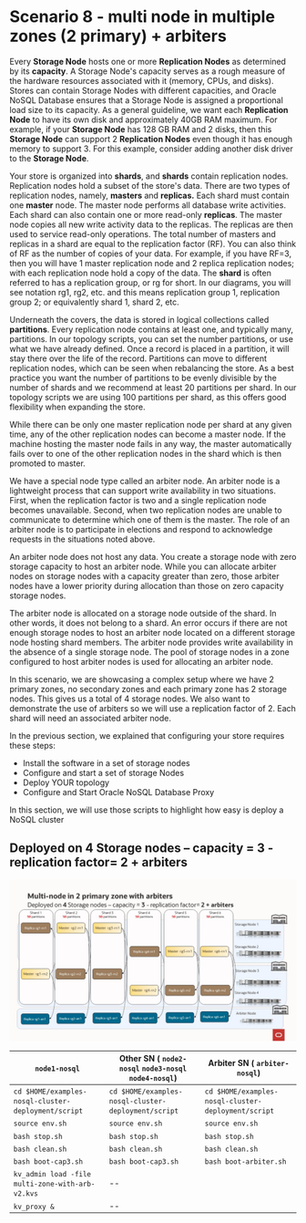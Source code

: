 # Scenario 8 - multi node in multiple zones (2 primary) + arbiters

Every **Storage Node** hosts one or more **Replication Nodes** as determined by its **capacity**. A Storage Node's capacity serves as a rough measure of the 
hardware resources associated with it (memory, CPUs, and disks). Stores can contain Storage Nodes with different capacities, and Oracle NoSQL Database
ensures that a Storage Node is assigned a proportional load size to its capacity.  As a general guideline, we want each **Replication Node** to have its own disk 
and approximately 40GB RAM maximum.  For example, if your **Storage Node** has 128 GB RAM and 2 disks, then this **Storage Node** can support 
2 **Replication Nodes** even though it has enough memory to support 3.  For this example, consider adding another disk driver to the **Storage Node**.

Your store is organized into **shards**, and **shards** contain replication nodes.  Replication nodes hold a subset of the store's data. There are two 
types of replication nodes, namely, **masters** and **replicas.** 
Each shard must contain one **master** node. The master node performs all database write activities. Each shard can also contain one or more read-only **replicas**.
The master node copies all new write activity data to the replicas. The replicas are then used to service read-only operations.  The total number of 
masters and replicas in a shard are equal to the replication factor (RF).  You can also think of RF as the number of copies of your data. For example, 
if you have RF=3, then you will have 1 master replication node and 2 replica replication nodes; with each replication node hold a copy of the data. 
The **shard** is often referred to has a replication group, or rg for short. In our diagrams, you will see notation rg1, rg2, etc. and 
this means replication group 1, replication group 2; or equivalently shard 1, shard 2, etc. 

Underneath the covers, the data is stored in logical collections called **partitions**.  Every replication node contains at least one, and typically many,
partitions.  In our topology scripts, you can set the number partitions, or use what we have already defined.  Once a record is placed in a 
partition, it will stay there over the life of the record.  Partitions can move to different replication nodes, which can be seen when rebalancing the store.
As a best practice you want the number of partitions to be evenly divisible by the number of shards and we recommend at least 20 partitions per shard.  In our 
topology scripts we are using 100 partitions per shard, as this offers good flexibility when expanding the store. 

While there can be only one master replication node per shard at any given time, any of the other replication nodes can become a master node. If the 
machine hosting the master node fails in any way, the master automatically fails over to one of the other replication nodes in the shard which is then 
promoted to master.

We have a special node type called an arbiter node.  An arbiter node is a lightweight process that can support write availability in 
two situations. First, when the replication factor is two and a single replication node becomes unavailable. Second, when two replication nodes are 
unable to communicate to determine which one of them is the master. The role of an arbiter node 
is to participate in elections and respond to acknowledge requests in the situations noted above.

An arbiter node does not host any data. You create a storage node with zero storage capacity to host an arbiter node. While you can allocate 
arbiter nodes on storage nodes with a capacity greater than zero, those arbiter nodes have a lower priority during allocation than those on zero 
capacity storage nodes.

The arbiter node is allocated on a storage node outside of the shard. In other words, it does not belong to a shard. An error occurs if there are not 
enough storage nodes to host an arbiter node located on a different storage node hosting shard members. The arbiter node provides write availability in 
the absence of a single storage node.  The pool of storage nodes in a zone configured to host arbiter nodes is used for allocating an arbiter node. 

In this scenario, we are showcasing a complex setup where we have 2 primary zones, no secondary zones and each primary zone has 2 storage nodes.   This
gives us a total of 4 storage nodes.  We also want to demonstrate the use of arbiters so we will use a replication factor of 2.  Each shard will need an associated arbiter node.

In the previous section, we explained that configuring your store requires these steps:
- Install the software in a set of storage nodes
- Configure and start a set of storage Nodes
- Deploy YOUR topology
- Configure and Start Oracle NoSQL Database Proxy

In this section, we will use those scripts to highlight how easy is deploy a NoSQL cluster
## Deployed on 4 Storage nodes – capacity = 3 - replication factor= 2 + arbiters
  ![Oracle NoSQL](./multi-zone-with-arb-v2.jpg)

`node1-nosql` | Other SN ( `node2-nosql` `node3-nosql` `node4-nosql`) | Arbiter SN ( `arbiter-nosql`) |
---|---|---|
`cd $HOME/examples-nosql-cluster-deployment/script` | `cd $HOME/examples-nosql-cluster-deployment/script` |  `cd $HOME/examples-nosql-cluster-deployment/script` |
`source env.sh` | `source env.sh` | `source env.sh` |
`bash stop.sh` | `bash stop.sh` | `bash stop.sh` | 
`bash clean.sh` | `bash clean.sh` | `bash clean.sh` |  
`bash boot-cap3.sh` | `bash boot-cap3.sh` |  `bash boot-arbiter.sh` | 
`kv_admin load -file multi-zone-with-arb-v2.kvs` | -- |
`kv_proxy &` | -- |
